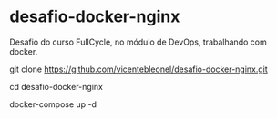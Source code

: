 # desafio-docker-nginx
Desafio do curso FullCycle, no módulo de DevOps, trabalhando com docker.

git clone https://github.com/vicentebleonel/desafio-docker-nginx.git

cd desafio-docker-nginx

docker-compose up -d
